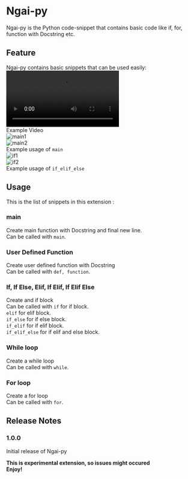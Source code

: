 # Ngai-py

Ngai-py is the Python code-snippet that contains basic code like if, for, function with Docstring etc.

## Feature
Ngai-py contains basic snippets that can be used easily:<br />
![exam](https://raw.githubusercontent.com/GA_IA/Ngai-py/main/readmefiles/example.mp4)<br />
Example Video<br />
![main1](https://raw.githubusercontent.com/GA_IA/Ngai-py/main/readmefiles/main1.png)<br />
![main2](https://raw.githubusercontent.com/GA_IA/Ngai-py/main/readmefiles/main2.png)<br />
Example usage of <code>main</code><br />
![if1](https://raw.githubusercontent.com/GA_IA/Ngai-py/main/readmefiles/if1.png)<br />
![if2](https://raw.githubusercontent.com/GA_IA/Ngai-py/main/readmefiles/if2.png)<br />
Example usage of <code>if_elif_else</code><br />

## Usage
This is the list of snippets in this extension :
### main
Create main function with Docstring and final new line.<br />
Can be called with <code>main</code>.
### User Defined Function
Create user defined function with Docstring<br />
Can be called with <code>def, function</code>.
### If, If Else, Elif, If Elif, If Elif Else
Create and if block<br />
Can be called with <code>if</code> for if block.<br />
<code>elif</code> for elif block.<br />
<code>if_else</code> for if else block.<br />
<code>if_elif</code> for if elif block.<br />
 <code>if_elif_else</code> for if elif and else block.
### While loop
Create a while loop<br />
Can be called with <code>while</code>.
### For loop
Create a for loop<br />
Can be called with <code>for</code>.
## Release Notes

### 1.0.0

Initial release of Ngai-py

**This is experimental extension, so issues might occured**<br/>
**Enjoy!**
